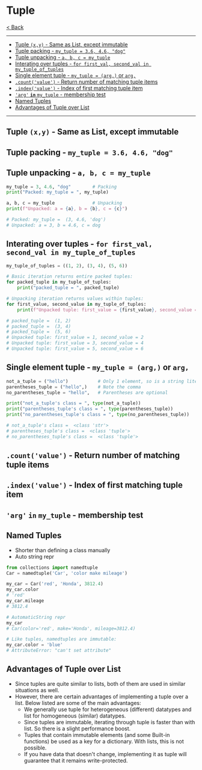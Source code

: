 # Tuple <!-- omit in toc -->

[< Back](./Python_crib_notes.md)

---

<!-- @import "[TOC]" {cmd="toc" depthFrom=2 depthTo=6 orderedList=false} -->

<!-- code_chunk_output -->
- [Tuple `(x,y)` - Same as List, except immutable](#tuple-xy---same-as-list-except-immutable)
- [Tuple packing - `my_tuple = 3.6, 4.6, "dog"`](#tuple-packing---my_tuple--36-46-dog)
- [Tuple unpacking - `a, b, c = my_tuple`](#tuple-unpacking---a-b-c--my_tuple)
- [Interating over tuples - `for first_val, second_val in my_tuple_of_tuples`](#interating-over-tuples---for-first_val-second_val-in-my_tuple_of_tuples)
- [Single element tuple - `my_tuple = (arg,)` or `arg,`](#single-element-tuple---my_tuple--arg-or-arg)
- [`.count('value')` - Return number of matching tuple items](#countvalue---return-number-of-matching-tuple-items)
- [`.index('value')` - Index of first matching tuple item](#indexvalue---index-of-first-matching-tuple-item)
- [`'arg'` **`in`** `my_tuple` - membership test](#arg-in-my_tuple---membership-test)
- [Named Tuples](#named-tuples)
- [Advantages of Tuple over List](#advantages-of-tuple-over-list)
<!-- /code_chunk_output -->

---

## Tuple `(x,y)` - Same as List, except immutable

## Tuple packing - `my_tuple = 3.6, 4.6, "dog"`

## Tuple unpacking - `a, b, c = my_tuple`

```python
my_tuple = 3, 4.6, "dog"        # Packing
print("Packed: my_tuple = ", my_tuple)

a, b, c = my_tuple              # Unpacking
print(f"Unpacked: a = {a}, b = {b}, c = {c}")

# Packed: my_tuple =  (3, 4.6, 'dog')
# Unpacked: a = 3, b = 4.6, c = dog
```

## Interating over tuples - `for first_val, second_val in my_tuple_of_tuples`

```python
my_tuple_of_tuples = ((1, 2), (3, 4), (5, 6))

# Basic iteration returns entire packed tuples:
for packed_tuple in my_tuple_of_tuples:
    print("packed_tuple = ", packed_tuple)

# Unpacking iteration returns values within tuples:
for first_value, second_value in my_tuple_of_tuples:
    print(f"Unpacked tuple: first_value = {first_value}, second_value = {second_value}")

# packed_tuple =  (1, 2)
# packed_tuple =  (3, 4)
# packed_tuple =  (5, 6)
# Unpacked tuple: first_value = 1, second_value = 2
# Unpacked tuple: first_value = 3, second_value = 4
# Unpacked tuple: first_value = 5, second_value = 6
```

## Single element tuple - `my_tuple = (arg,)` or `arg,`

```python
not_a_tuple = ("hello")           # Only 1 element, so is a string literal
parentheses_tuple = ("hello",)    # Note the comma
no_parentheses_tuple = "hello",   # Parentheses are optional

print("not_a_tuple's class = ", type(not_a_tuple))
print("parentheses_tuple's class = ", type(parentheses_tuple))
print("no_parentheses_tuple's class = ", type(no_parentheses_tuple))

# not_a_tuple's class =  <class 'str'>
# parentheses_tuple's class =  <class 'tuple'>
# no_parentheses_tuple's class =  <class 'tuple'>
```

## `.count('value')` - Return number of matching tuple items

## `.index('value')` - Index of first matching tuple item

## `'arg'` **`in`** `my_tuple` - membership test

## Named Tuples

- Shorter than defining a class manually
- Auto string repr

```python
from collections import namedtuple
Car = namedtuple('Car', 'color make mileage')

my_car = Car('red', 'Honda', 3812.4)
my_car.color
# 'red'
my_car.mileage
# 3812.4

# AutomaticString repr
my_car 
# Car(color='red', make='Honda', mileage=3812.4)

# Like tuples, namedtuples are immutable:
my_car.color = 'blue'
# AttributeError: "can't set attribute"
```

## Advantages of Tuple over List

- Since tuples are quite similar to lists, both of them are used in similar situations as well.
- However, there are certain advantages of implementing a tuple over a list. Below listed are some of the main advantages:
  - We generally use tuple for heterogeneous (different) datatypes and list for homogeneous (similar) datatypes.
  - Since tuples are immutable, iterating through tuple is faster than with list. So there is a slight performance boost.
  - Tuples that contain immutable elements (and some Built-in functions) be used as a key for a dictionary. With lists, this is not possible.
  - If you have data that doesn't change, implementing it as tuple will guarantee that it remains write-protected.
